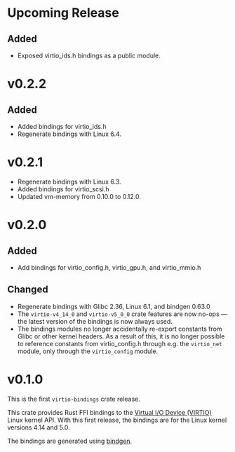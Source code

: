 # Upcoming Release

## Added

- Exposed virtio_ids.h bindings as a public module.

# v0.2.2

## Added

- Added bindings for virtio_ids.h
- Regenerate bindings with Linux 6.4.

# v0.2.1

- Regenerate bindings with Linux 6.3.
- Added bindings for virtio_scsi.h
- Updated vm-memory from 0.10.0 to 0.12.0.

# v0.2.0

## Added

- Add bindings for virtio_config.h, virtio_gpu.h, and virtio_mmio.h

## Changed

- Regenerate bindings with Glibc 2.36, Linux 6.1, and bindgen 0.63.0
- The `virtio-v4_14_0` and `virtio-v5_0_0` crate features are now no-ops
  — the latest version of the bindings is now always used.
- The bindings modules no longer accidentally re-export constants from
  Glibc or other kernel headers. As a result of this, it is no longer
  possible to reference constants from virtio_config.h through
  e.g. the `virtio_net` module, only through the `virtio_config`
  module.

# v0.1.0

This is the first `virtio-bindings` crate release.

This crate provides Rust FFI bindings to the
[Virtual I/O Device (VIRTIO)](https://docs.oasis-open.org/virtio/virtio/v1.1/virtio-v1.1.html)
Linux kernel API. With this first release, the bindings are for the Linux kernel
versions 4.14 and 5.0.

The bindings are generated using [bindgen](https://crates.io/crates/bindgen).
